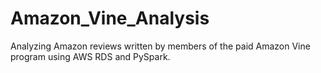 # Amazon_Vine_Analysis
Analyzing Amazon reviews written by members of the paid Amazon Vine program using AWS RDS and PySpark.

